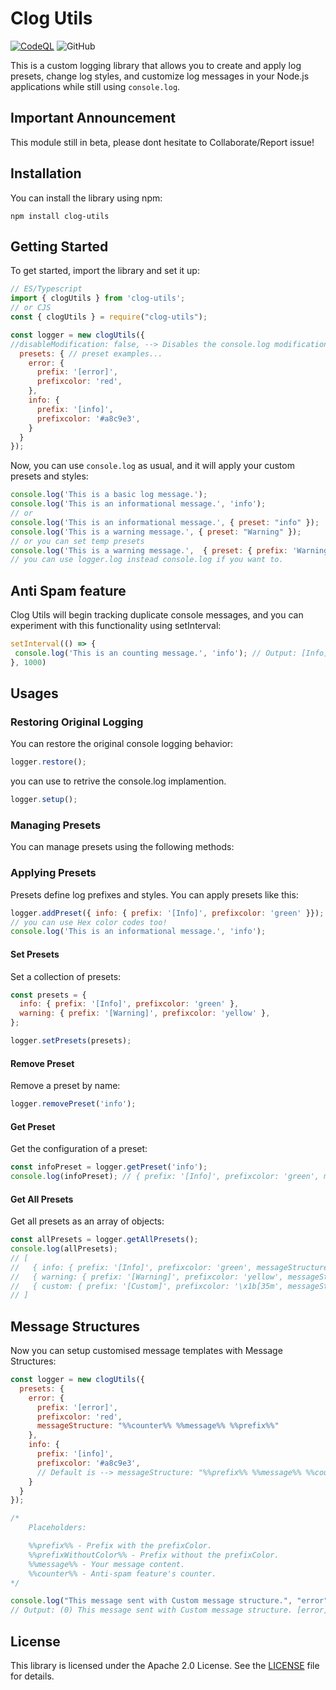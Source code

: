 # Clog Utils
[![CodeQL](https://github.com/MegalithOffical/clog-utils/workflows/CodeQL/badge.svg)](https://github.com/MegalithOffical/clog-utils/actions?query=workflow%3ACodeQL)
![GitHub](https://img.shields.io/github/license/Megalithoffical/clog-utils)

This is a custom logging library that allows you to create and apply log presets, change log styles, and customize log messages in your Node.js applications while still using `console.log`.

## Important Announcement
This module still in beta, please dont hesitate to Collaborate/Report issue!

## Installation

You can install the library using npm:

```shell
npm install clog-utils
```

## Getting Started

To get started, import the library and set it up:

```javascript
// ES/Typescript
import { clogUtils } from 'clog-utils';
// or CJS
const { clogUtils } = require("clog-utils");

const logger = new clogUtils({
//disableModification: false, --> Disables the console.log modification. Default: false
  presets: { // preset examples...
    error: {
      prefix: '[error]',
      prefixcolor: 'red',
    },
    info: {
      prefix: '[info]',
      prefixcolor: '#a8c9e3',
    }
  }
});
```

Now, you can use `console.log` as usual, and it will apply your custom presets and styles:

```javascript
console.log('This is a basic log message.');
console.log('This is an informational message.', 'info');
// or
console.log('This is an informational message.', { preset: "info" });
console.log('This is a warning message.', { preset: "Warning" });
// or you can set temp presets
console.log('This is a warning message.',  { preset: { prefix: 'Warning', prefixcolor: 'Red' }});
// you can use logger.log instead console.log if you want to.
```

## Anti Spam feature

Clog Utils will begin tracking duplicate console messages, and you can experiment with this functionality using setInterval:

```javascript
setInterval(() => {
 console.log('This is an counting message.', 'info'); // Output: [Info] This is an counting message. (number of duplicates)
}, 1000)
```

## Usages

### Restoring Original Logging

You can restore the original console logging behavior:

```javascript
logger.restore();
```
you can use to retrive the console.log implamention. 
```javascript
logger.setup();
```

### Managing Presets

You can manage presets using the following methods:


### Applying Presets

Presets define log prefixes and styles. You can apply presets like this:

```javascript
logger.addPreset({ info: { prefix: '[Info]', prefixcolor: 'green' }});
// you can use Hex color codes too!
console.log('This is an informational message.', 'info');
```

#### Set Presets

Set a collection of presets:

```javascript
const presets = {
  info: { prefix: '[Info]', prefixcolor: 'green' },
  warning: { prefix: '[Warning]', prefixcolor: 'yellow' },
};

logger.setPresets(presets);
```

#### Remove Preset

Remove a preset by name:

```javascript
logger.removePreset('info');
```

#### Get Preset

Get the configuration of a preset:

```javascript
const infoPreset = logger.getPreset('info');
console.log(infoPreset); // { prefix: '[Info]', prefixcolor: 'green', messageStructure: "%%prefix%% %%message%% %%counter%%" }
```

#### Get All Presets

Get all presets as an array of objects:

```javascript
const allPresets = logger.getAllPresets();
console.log(allPresets);
// [
//   { info: { prefix: '[Info]', prefixcolor: 'green', messageStructure: "%%prefix%% %%message%% %%counter%%" } },
//   { warning: { prefix: '[Warning]', prefixcolor: 'yellow', messageStructure: "%%prefix%% %%message%% %%counter%%" } },
//   { custom: { prefix: '[Custom]', prefixcolor: '\x1b[35m', messageStructure: "%%prefix%% %%message%% %%counter%%" } }
// ]
```

## Message Structures

Now you can setup customised message templates with Message Structures:

```javascript 
const logger = new clogUtils({
  presets: { 
    error: {
      prefix: '[error]',
      prefixcolor: 'red',
      messageStructure: "%%counter%% %%message%% %%prefix%%"
    },
    info: {
      prefix: '[info]',
      prefixcolor: '#a8c9e3',
      // Default is --> messageStructure: "%%prefix%% %%message%% %%counter%%"
    }
  }
});

/*
    Placeholders:

    %%prefix%% - Prefix with the prefixColor.
    %%prefixWithoutColor%% - Prefix without the prefixColor.
    %%message%% - Your message content.
    %%counter%% - Anti-spam feature's counter.
*/

console.log("This message sent with Custom message structure.", "error") 
// Output: (0) This message sent with Custom message structure. [error]
```

## License

This library is licensed under the Apache 2.0 License. See the [LICENSE](LICENSE) file for details.

